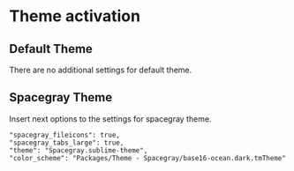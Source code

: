 # Theme activation

## Default Theme

There are no additional settings for default theme.

## Spacegray Theme

Insert next options to the settings for spacegray theme.
```
"spacegray_fileicons": true,
"spacegray_tabs_large": true,
"theme": "Spacegray.sublime-theme",
"color_scheme": "Packages/Theme - Spacegray/base16-ocean.dark.tmTheme"
```

